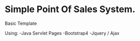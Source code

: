 # Simple Point Of Sales System.
Basic Template

Using:
-Java Servlet Pages
-Bootstrap4
-Jquery / Ajax
